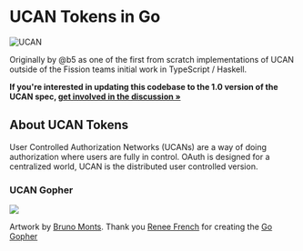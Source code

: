 # UCAN Tokens in Go

![UCAN](https://img.shields.io/badge/UCAN-v0.7.0-blue)

Originally by @b5 as one of the first from scratch implementations of UCAN outside of the Fission teams initial work in TypeScript / Haskell.

**If you're interested in updating this codebase to the 1.0 version of the UCAN spec, [get involved in the discussion »](https://github.com/orgs/ucan-wg/discussions/163)**

## About UCAN Tokens

User Controlled Authorization Networks (UCANs) are a way of doing authorization where users are fully in control. OAuth is designed for a centralized world, UCAN is the distributed user controlled version.

### UCAN Gopher

![](https://ipfs.runfission.com/ipfs/QmRFXjMjVNwnYki8jGwFBh3zcY5m7zo5oAcNoyS1PSgzAY/ucan-gopher.png)

Artwork by [Bruno Monts](https://www.instagram.com/bruno_monts). Thank you [Renee French](http://reneefrench.blogspot.com/) for creating the [Go Gopher](https://blog.golang.org/gopher)
